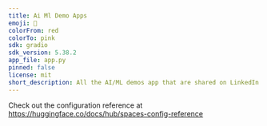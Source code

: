 ```yaml
---
title: Ai Ml Demo Apps
emoji: 👀
colorFrom: red
colorTo: pink
sdk: gradio
sdk_version: 5.38.2
app_file: app.py
pinned: false
license: mit
short_description: All the AI/ML demos app that are shared on LinkedIn articles
---
```


Check out the configuration reference at https://huggingface.co/docs/hub/spaces-config-reference
